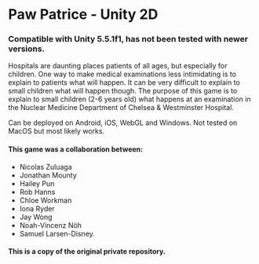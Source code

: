 # Paw Patrice - Unity 2D

### Compatible with Unity 5.5.1f1, has not been tested with newer versions.

Hospitals are daunting places patients of all ages, but especially for children. One way to make medical examinations less intimidating is to explain to patients what will happen. It can be very difficult to explain to small children what will happen though. The purpose of this game is to explain to small children (2-6 years old) what happens at an examination in the Nuclear Medicine Department of Chelsea & Westminster Hospital.

Can be deployed on Android, iOS, WebGL and Windows. Not tested on MacOS but most likely works.


#### This game was a collaboration between:

- Nicolas Zuluaga
- Jonathan Mounty
- Hailey Pun
- Rob Hanns
- Chloe Workman
- Iona Ryder
- Jay Wong
- Noah-Vincenz Nöh
- Samuel Larsen-Disney. 

#### This is a copy of the original private repository.
